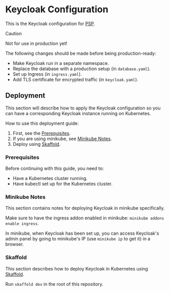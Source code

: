 # Keycloak Configuration

This is the Keycloak configuration for [PSP](https://github.com/Portfolio-Solver-Platform).

> [!caution]
> Not for use in production yet!
>
> The following changes should be made before being production-ready:
> - Make Keycloak run in a separate namespace.
> - Replace the database with a production setup (in `database.yaml`).
> - Set up Ingress (in `ingress.yaml`).
> - Add TLS certificate for encrypted traffic (in `keycloak.yaml`).

## Deployment

This section will describe how to apply the Keycloak configuration
so you can have a corresponding Keycloak instance running on Kubernetes.

How to use this deployment guide:
1. First, see the [Prerequisites](#prerequisites).
2. If you are using minikube, see [Minikube Notes](#minikube-notes).
3. Deploy using [Skaffold](#skaffold).

### Prerequisites

Before continuing with this guide, you need to:
- Have a Kubernetes cluster running.
- Have kubectl set up for the Kubernetes cluster.

### Minikube Notes

This section contains notes for deploying Keycloak in minikube specifically.

Make sure to have the ingress addon enabled in minikube: `minikube addons enable ingress`.

In minikube, when Keycloak has been set up, you can access Keycloak's admin panel
by going to minikube's IP (use `minikube ip` to get it) in a browser.

### Skaffold

This section describes how to deploy Keycloak in Kubernetes using [Skaffold](https://skaffold.dev/).

Run `skaffold dev` in the root of this repository.
